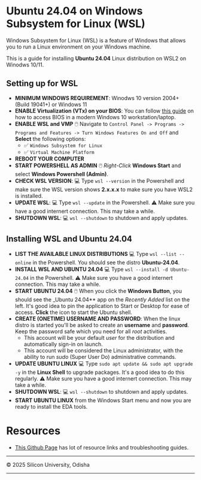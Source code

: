 # Ubuntu 24.04 on Windows Subsystem for Linux (WSL)

Windows Subsystem for Linux (WSL) is a feature of Windows that allows you to run a Linux environment on your Windows machine. 

This is a guide for installing **Ubuntu 24.04** Linux distribution on WSL2 on Winodws 10/11.

## Setting up for WSL

- **MINIMUM WINDOWS REQUIREMENT**: Winodws 10 version 2004+ (Build 19041+) or Windows 11
- **ENABLE Virtualization (VTx) on your BIOS**: You can follow [this guide](https://www.laptopmag.com/articles/access-bios-windows-10) on how to access BIOS in a modern Windows 10 workstation/laptop.
- **ENABLE WSL and VMP** 🖱️ Navigate to `Control Panel -> Programs -> Programs and Features -> Turn Windows Features On and Off` and **Select** the following options:
  - ✅ `Windows Subsystem for Linux`
  - ✅ `Virtual Machine Platform`
- **REBOOT YOUR COMPUTER**
- **START POWERSHELL AS ADMIN** 🖱️ _Right-Click_ **Windows Start**  and select **Windows Powershell (Admin)**.
- **CHECK WSL VERSION**: 💻 Type `wsl --version` in the Powershell and make sure the WSL version shows **2.x.x.x** to make sure you have WSL2 is installed.
- **UPDATE WSL**: 💻 Type `wsl --update` in the Powershell. ⚠️ Make sure you have a good internert connection. This may take a while.
- **SHUTDOWN WSL**: 💻 `wsl --shutdown` to shutdown and apply updates.

## Installing WSL and Ubuntu 24.04

- **LIST THE AVAILABLE LINUX DISTRIBUTIONS** 💻 Type `wsl --list --online` in the Powershell. You should see the distro **Ubuntu-24.04**.
- **INSTALL WSL AND UBUNTU 24.04** 💻 Type `wsl --install -d Ubuntu-24.04` in the Powershell. ⚠️ Make sure you have a good internert connection. This may take a while.
- **START UBUNTU 24.04** 🖱️ When you click the **Windows Button**, you should see the _Ubuntu 24.04** app on the _Recently Added_ list on the left. It's good idea to pin the application to Start or Desktop for ease of access. **Click** the icon to start the Ubuntu shell.
- **CREATE (ONETIME) USERNAME AND PASSWORD**: When the linux distro is started you'll be asked to create an **username** and **password**. Keep the password safe which you need for all _root_ activities.
  - This account will be your default _user_ for the distribution and automatically sign-in on launch.
  - This account will be considered the Linux administrator, with the ability to run *sudo* (Super User Do) administrative commands.
- **UPDATE UBUNTU LINUX** 💻 Type `sudo apt update && sudo apt upgrade -y` in the **Linux Shell** to upgrade packages. It's a good idea to do this regularly. ⚠️ Make sure you have a good internert connection. This may take a while.
- **SHUTDOWN WSL**: 💻  `wsl --shutdown` to shutdown and apply updates.
- **START UBUNTU LINUX** from the Windows Start menu and now you are ready to install the EDA tools.

# Resources
 - [This Github Page](https://github.com/silicon-vlsi-org/eda-wsl2/) has lot of resource links and troubleshooting guides.

---
&copy; 2025 Silicon University, Odisha  

* * *

[OpenRAM]:              https://openram.soe.ucsc.edu/
[OpenRAMgit]:           https://github.com/VLSIDA/OpenRAM 
[OpenRAMpaper]:         https://ieeexplore.ieee.org/document/7827670/
[SCMOS]:                https://www.mosis.com/files/scmos/scmos.pdf
[NGSpice]:              http://ngspice.sourceforge.net
[NGSpiceMan]:           http://ngspice.sourceforge.net/docs/ngspice-html-manual/manual.xhtml
[Magic]:                http://opencircuitdesign.com/magic/
[Netgen]:               http://opencircuitdesign.com/netgen/


